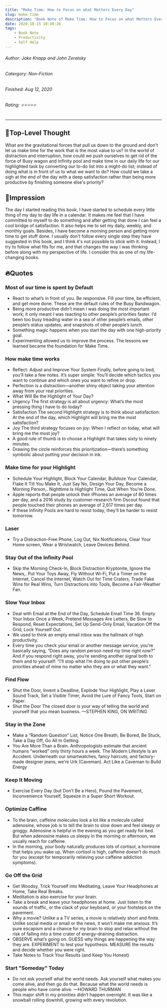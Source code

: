 ```yaml
---
title: "Make Time: How to Focus on what Matters Every Day"
slug: make-time
description: "Book Note of Make Time: How to Focus on what Matters Every Day by Jake Knapp and John Zeratsky"
date: 2020-10-15 10:49:26
tags:
    - Book Note
    - Productivity
    - Self Help
---
```


###### Author: Jake Knapp and John Zeratsky

###### Catergory: Non-Fiction

###### Finished: Aug 12, 2020

###### Rating: ⭐⭐⭐⭐⭐ 

---

## 🌱Top-Level Thought

What are the gravitational forces that pull us down to the ground and don't let us make time for the work that is the most value to us? In the world of distraction and interruption, how could we push ourselves to get rid of the force of Busy wagon and Infinity pool and make time in our daily life for our highlighted task by converting our to-do list into a might-do list; instead of doing what is in front of us to what we want to do? How could we take a sigh at the end of the day with a deep satisfaction rather than being more productive by finishing someone else's priority?

## 🌸Impression

The day I started reading this book, I have started to schedule every little thing of my day to day life in a calendar. It makes me feel that I have committed to myself to do something and after getting that done I can feel a cool bridge of satisfaction. It also helps me to set my daily, weekly, and monthly goals. Besides, I have become a morning person and getting more time to get stuff done. I usually don't follow every single step they have suggested in this book, and I think it's not possible to stick with it. Instead, I try to follow what fits for me, and that changes the way I was thinking before along with my perspective of life. I consider this as one of my life-changing books.

## 🔥Quotes

### Most of our time is spent by Default

- React to what’s in front of you. Be responsive. Fill your time, be efficient, and get more done. These are the default rules of the Busy Bandwagon.
- Being more productive didn’t mean I was doing the most important work; it only meant I was reacting to other people’s priorities faster. I’d been too busy treading water in a sea of other people’s emails, other people’s status updates, and snapshots of other people’s lunch.
- Something magic happens when you start the day with one high-priority goal.
- Experimenting allowed us to improve the process. The lessons we learned became the foundation for Make Time.

### How make time works

- Reflect: Adjust and Improve Your System Finally, before going to bed, you’ll take a few notes. It’s super simple: You’ll decide which tactics you want to continue and which ones you want to refine or drop.
- Perfection is a distraction—another shiny object taking your attention away from your real priorities.
- What Will Be the Highlight of Your Day?
- Urgency The first strategy is all about urgency: What’s the most pressing thing I have to do today?
- Satisfaction The second Highlight strategy is to think about satisfaction: At the end of the day, which Highlight will bring me the most satisfaction?
- Joy The third strategy focuses on joy: When I reflect on today, what will bring me the most joy?
- A good rule of thumb is to choose a Highlight that takes sixty to ninety minutes.
- Drawing the circle reinforces this prioritization—there’s something symbolic about putting your decision in ink.

### Make time for your Highlight

- Schedule Your Highlight, Block Your Calendar, Bulldoze Your Calendar, Flake It Till You Make It, Just Say No, Design Your Day, Become a Morning Person,. Nighttime Is Highlight Time, Quit When You’re Done.
- Apple reports that people unlock their iPhones an average of 80 times per day, and a 2016 study by customer-research firm Dscout found that people touched their phones an average of 2,617 times per day.
- If these Infinity Pools are hard to resist today, they’ll be harder to resist tomorrow.

### Laser

- Try a Distraction-Free Phone, Log Out, Nix Notifications, Clear Your Home screen, Wear a Wristwatch, Leave Devices Behind.

### Stay Out of the Infinity Pool

- Skip the Morning Check-In, Block Distraction Kryptonite, Ignore the News,. Put Your Toys Away, Fly Without Wi-Fi, Put a Timer on the Internet, Cancel the Internet, Watch Out for Time Craters, Trade Fake Wins for Real Wins, Turn Distractions into Tools, Become a Fair-Weather Fan.

### Slow Your Inbox

- Deal with Email at the End of the Day, Schedule Email Time 36. Empty Your Inbox Once a Week, Pretend Messages Are Letters, Be Slow to Respond, Reset Expectations, Set Up Send-Only Email, Vacation Off the Grid, Lock Yourself Out.
- We used to think an empty email inbox was the hallmark of high productivity.
- Every time you check your email or another message service, you’re basically saying, “Does any random person need my time right now?” And if you respond right away, you’re sending another signal both to them and to yourself: “I’ll stop what I’m doing to put other people’s priorities ahead of mine no matter who they are or what they want.”

### Find Flow

- Shut the Door, Invent a Deadline, Explode Your Highlight, Play a Laser Sound Track, Set a Visible Timer, Avoid the Lure of Fancy Tools, Start on Paper.
- Shut the Door The closed door is your way of telling the world and yourself that you mean business. —STEPHEN KING, ON WRITING

### Stay in the Zone

- Make a “Random Question” List, Notice One Breath, Be Bored, Be Stuck, Take a Day Off, Go All In Getting.
- You Are More Than a Brain. Anthropologists estimate that ancient humans “worked” only thirty hours a week. The Modern Lifestyle Is an Accident. Underneath our smartwatches, fancy haircuts, and factory-made designer jeans, we’re Urk (Caveman). Act Like a Caveman to Build Energy

### Keep It Moving

- Exercise Every Day (but Don’t Be a Hero), Pound the Pavement, Inconvenience Yourself, Squeeze in a Super Short Workout.

### Optimize Caffine

- To the brain, caffeine molecules look a lot like a molecule called adenosine, whose job is to tell the brain to slow down and feel sleepy or groggy. Adenosine is helpful in the evening as you get ready for bed. But when adenosine makes us sleepy in the morning or afternoon, we usually reach for caffeine.
- In the morning, your body naturally produces lots of cortisol, a hormone that helps you wake up. When cortisol is high, caffeine doesn’t do much for you (except for temporarily relieving your caffeine addiction symptoms).

### Go Off the Grid

- Get Woodsy, Trick Yourself into Meditating, Leave Your Headphones at Home, Take Real Breaks.
- Meditation is also exercise for your brain.
- Take a break and leave your headphones at home. Just listen to the sounds of traffic, or the clack of your keyboard, or your footsteps on the pavement.
- Why a movie? Unlike a a TV series, a movie is relatively short and finite. Unlike social media or email or the news, it won’t make me anxious. It’s pure escapism and a chance for my brain to stop and relax without the risk of falling into a time crater of energy-draining distraction.
- OBSERVE what’s going on. GUESS why things are happening the way they are. EXPERIMENT to test your hypothesis. MEASURE the results and decide whether you were right.
- Take Notes to Track Your Results (and Keep You Honest)

### Start "Someday" Today

- Do not ask yourself what the world needs. Ask yourself what makes you come alive, and then go do that. Because what the world needs is people who have come alive. —HOWARD THURMAN
- This major shift in my priorities didn’t happen overnight. It was like a snowball rolling downhill, growing with every revolution.